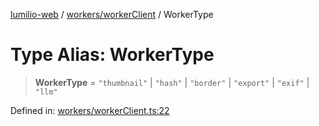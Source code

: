 [lumilio-web](../../../modules.md) / [workers/workerClient](../index.md) / WorkerType

# Type Alias: WorkerType

> **WorkerType** = `"thumbnail"` \| `"hash"` \| `"border"` \| `"export"` \| `"exif"` \| `"llm"`

Defined in: [workers/workerClient.ts:22](https://github.com/EdwinZhanCN/Lumilio-Photos/blob/03970823ed92f529d8017eeae43ca1cadd7110c3/web/src/workers/workerClient.ts#L22)
